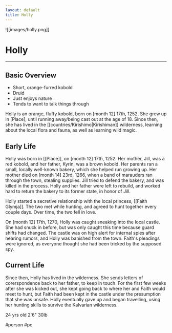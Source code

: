 ```yaml
---
layout: default
title: Holly
---
```


![[images/holly.png]]

# Holly

---

## Basic Overview

- Short, orange-furred kobold
- Druid
- Just enjoys nature
- Tends to want to talk things through

Holly is an orange, fluffy kobold, born on [month 12] 17th, 1252. She grew up in [Place], until running away/being cast out at the age of 18. Since then, she has lived in the [[countries/Kirishimo|Kirishiman]] wilderness, learning about the local flora and fauna, as well as learning wild magic.

## Early Life

Holly was born in [[Place]], on [month 12] 17th, 1252. Her mother, Jill, was a red kobold, and her father, Kyrin, was a brown kobold. Her parents ran a small, locally well-known bakery, which she helped run growing up. Her mother died on [month 14] 23rd, 1266, when a band of marauders ran through the town, stealing supplies. Jill tried to defend the bakery, and was killed in the process. Holly and her father were left to rebuild, and worked hard to return the bakery to its former state, in honor of Jill.

Holly started a secretive relationship with the local princess, [[Faith Glymja]]. The two met while hunting, and agreed to hunt together every couple days. Over time, the two fell in love.

On [month 12] 17th, 1270, Holly was caught sneaking into the local castle. She had snuck in before, but was only caught this time because guard shifts had changed. The castle was on high alert for internal spies after hearing rumors, and Holly was banished from the town. Faith's pleadings were ignored, as everyone thought she had been tricked by the supposed spy.

## Current Life

Since then, Holly has lived in the wilderness. She sends letters of corerspondence back to her father, to keep in touch. For the first few weeks after she was kicked out, she kept going back to where her and Faith would meet to hunt, but Faith had been kept in the castle under the presumption that she was unsafe. Holly eventually gave up and began travelling, using her hunting skills to survive the Kalvarian wilderness.

24 yrs old
2'6"
30lb

#person #pc
